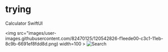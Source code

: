 # trying
Calculator SwiftUI 

<img src="images/user-images.githubusercontent.com/82470125/120542826-f1eede00-c3c1-11eb-8c9b-6691ef8fdd8d.png) width=100 >
![Search](https://user-images.githubusercontent.com/82470125/120542826-f1eede00-c3c1-11eb-8c9b-6691ef8fdd8d.png)
